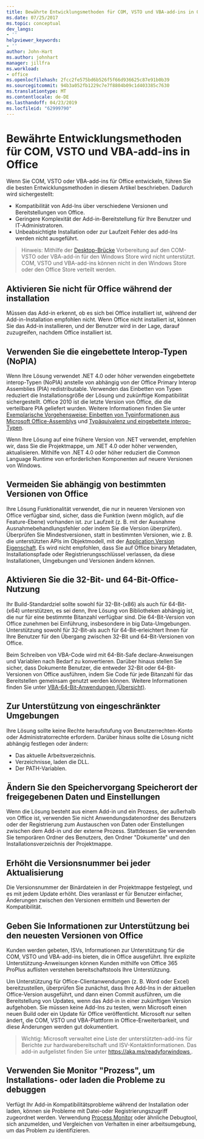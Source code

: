 ```yaml
---
title: Bewährte Entwicklungsmethoden für COM, VSTO und VBA-add-ins in Office
ms.date: 07/25/2017
ms.topic: conceptual
dev_langs:
- ''
helpviewer_keywords:
- ''
author: John-Hart
ms.author: johnhart
manager: jillfra
ms.workload:
- office
ms.openlocfilehash: 2fcc2fe575bd6b526f5f66d936625c87e91b0b39
ms.sourcegitcommit: 94b3a052fb1229c7e7f8804b09c1d403385c7630
ms.translationtype: MT
ms.contentlocale: de-DE
ms.lasthandoff: 04/23/2019
ms.locfileid: "62999790"
---
```

# <a name="development-best-practices-for-com-vsto-and-vba-add-ins-in-office"></a>Bewährte Entwicklungsmethoden für COM, VSTO und VBA-add-ins in Office
  Wenn Sie COM, VSTO oder VBA-add-ins für Office entwickeln, führen Sie die besten Entwicklungsmethoden in diesem Artikel beschrieben.   Dadurch wird sichergestellt:

- Kompatibilität von Add-Ins über verschiedene Versionen und Bereitstellungen von Office.
- Geringere Komplexität der Add-in-Bereitstellung für Ihre Benutzer und IT-Administratoren.
- Unbeabsichtigte Installation oder zur Laufzeit Fehler des add-Ins werden nicht ausgeführt.

>Hinweis: Mithilfe der [Desktop-Brücke](/windows/uwp/porting/desktop-to-uwp-root) Vorbereitung auf den COM-VSTO oder VBA-add-in für den Windows Store wird nicht unterstützt. COM, VSTO und VBA-add-ins können nicht in den Windows Store oder den Office Store verteilt werden.

## <a name="do-not-check-for-office-during-installation"></a>Aktivieren Sie nicht für Office während der installation
 Müssen das Add-in erkennt, ob es sich bei Office installiert ist, während der Add-in-Installation empfohlen nicht. Wenn Office nicht installiert ist, können Sie das Add-in installieren, und der Benutzer wird in der Lage, darauf zuzugreifen, nachdem Office installiert ist.

## <a name="use-embedded-interop-types-nopia"></a>Verwenden Sie die eingebettete Interop-Typen (NoPIA)
Wenn Ihre Lösung verwendet .NET 4.0 oder höher verwenden eingebettete interop-Typen (NoPIA) anstelle von abhängig von der Office Primary Interop Assemblies (PIA) redistributable. Verwenden das Einbetten von Typen reduziert die Installationsgröße der Lösung und zukünftige Kompatibilität sichergestellt. Office 2010 ist die letzte Version von Office, die die verteilbare PIA geliefert wurden. Weitere Informationen finden Sie unter [Exemplarische Vorgehensweise: Einbetten von Typinformationen aus Microsoft Office-Assemblys](https://msdn.microsoft.com/library/ee317478.aspx) und [Typäquivalenz und eingebettete interop-Typen](/windows/uwp/porting/desktop-to-uwp-root).

Wenn Ihre Lösung auf eine frühere Version von .NET verwendet, empfehlen wir, dass Sie die Projektmappe, um .NET 4.0 oder höher verwenden, aktualisieren. Mithilfe von .NET 4.0 oder höher reduziert die Common Language Runtime von erforderlichen Komponenten auf neuere Versionen von Windows.

## <a name="avoid-depending-on-specific-office-versions"></a>Vermeiden Sie abhängig von bestimmten Versionen von Office
Ihre Lösung Funktionalität verwendet, die nur in neueren Versionen von Office verfügbar sind, sicher, dass die Funktion (wenn möglich, auf die Feature-Ebene) vorhanden ist. zur Laufzeit (z. B. mit der Ausnahme Ausnahmebehandlungsfehler oder indem Sie die Version überprüfen). Überprüfen Sie Mindestversionen, statt in bestimmten Versionen, wie z. B. die unterstützten APIs im Objektmodell, mit der [Application.Version Eigenschaft](<xref:Microsoft.Office.Interop.Excel._Application.Version%2A>). Es wird nicht empfohlen, dass Sie auf Office binary Metadaten, Installationspfade oder Registrierungsschlüssel verlassen, da diese Installationen, Umgebungen und Versionen ändern können.

## <a name="enable-both-32-bit-and-64-bit-office-usage"></a>Aktivieren Sie die 32-Bit- und 64-Bit-Office-Nutzung
Ihr Build-Standardziel sollte sowohl für 32-Bit-(x86) als auch für 64-Bit-(x64) unterstützen, es sei denn, Ihre Lösung von Bibliotheken abhängig ist, die nur für eine bestimmte Bitanzahl verfügbar sind. Die 64-Bit-Version von Office zunehmen bei Einführung, insbesondere in big Data-Umgebungen. Unterstützung sowohl für 32-Bit-als auch für 64-Bit-erleichtert Ihnen für Ihre Benutzer für den Übergang zwischen 32-Bit und 64-Bit-Versionen von Office.

Beim Schreiben von VBA-Code wird mit 64-Bit-Safe declare-Anweisungen und Variablen nach Bedarf zu konvertieren. Darüber hinaus stellen Sie sicher, dass Dokumente Benutzer, die entweder 32-Bit oder 64-Bit-Versionen von Office ausführen, indem Sie Code für jede Bitanzahl für das Bereitstellen gemeinsam genutzt werden können. Weitere Informationen finden Sie unter [VBA-64-Bit-Anwendungen (Übersicht)](/office/vba/Language/Concepts/Getting-Started/64-bit-visual-basic-for-applications-overview).

## <a name="support-restricted-environments"></a>Zur Unterstützung von eingeschränkter Umgebungen
Ihre Lösung sollte keine Rechte heraufstufung von Benutzerrechten-Konto oder Administratorrechte erfordern. Darüber hinaus sollte die Lösung nicht abhängig festlegen oder ändern:

- Das aktuelle Arbeitsverzeichnis.
- Verzeichnisse, laden die DLL.
- Der PATH-Variablen.

## <a name="change-the-save-location-of-shared-data-and-settings"></a>Ändern Sie den Speichervorgang Speicherort der freigegebenen Daten und Einstellungen
Wenn die Lösung besteht aus einem Add-in und ein Prozess, der außerhalb von Office ist, verwenden Sie nicht Anwendungsdatenordner des Benutzers oder der Registrierung zum Austauschen von Daten oder Einstellungen zwischen dem Add-in und der externe Prozess. Stattdessen Sie verwenden Sie temporären Ordner des Benutzers, den Ordner "Dokumente" und den Installationsverzeichnis der Projektmappe.

## <a name="increment-the-version-number-with-each-update"></a>Erhöht die Versionsnummer bei jeder Aktualisierung
Die Versionsnummer der Binärdateien in der Projektmappe festgelegt, und es mit jedem Update erhöht. Dies veranlasst er für Benutzer einfacher, Änderungen zwischen den Versionen ermitteln und Bewerten der Kompatibilität.

## <a name="provide-support-statements-for-the-latest-versions-of-office"></a>Geben Sie Informationen zur Unterstützung bei den neuesten Versionen von Office
Kunden werden gebeten, ISVs, Informationen zur Unterstützung für die COM, VSTO und VBA-add-ins bieten, die in Office ausgeführt. Ihre explizite Unterstützung-Anweisungen können Kunden mithilfe von Office 365 ProPlus auflisten verstehen bereitschaftstools Ihre Unterstützung.

Um Unterstützung für Office-Clientanwendungen (z. B. Word oder Excel) bereitzustellen, überprüfen Sie zunächst, dass Ihre Add-Ins in der aktuellen Office-Version ausgeführt, und dann einen Commit ausführen, um die Bereitstellung von Updates, wenn das Add-in in einer zukünftigen Version aufgehoben. Sie müssen keine Add-Ins zu testen, wenn Microsoft einen neuen Build oder ein Update für Office veröffentlicht. Microsoft nur selten ändert, die COM, VSTO und VBA-Plattform in Office-Erweiterbarkeit, und diese Änderungen werden gut dokumentiert.

>Wichtig: Microsoft verwaltet eine Liste der unterstützten-add-ins für Berichte zur hardwarebereitschaft und ISV-Kontaktinformationen. Das add-in aufgelistet finden Sie unter [ https://aka.ms/readyforwindows ](https://aka.ms/readyforwindows).

## <a name="use-process-monitor-to-help-debug-installation-or-loading-issues"></a>Verwenden Sie Monitor "Prozess", um Installations- oder laden die Probleme zu debuggen
Verfügt Ihr Add-in Kompatibilitätsprobleme während der Installation oder laden, können sie Probleme mit Datei-oder Registrierungszugriff zugeordnet werden. Verwendung [Process Monitor](/sysinternals/downloads/procmon) oder ähnliche Debugtool, sich anzumelden, und Vergleichen von Verhalten in einer arbeitsumgebung, um das Problem zu identifizieren.
